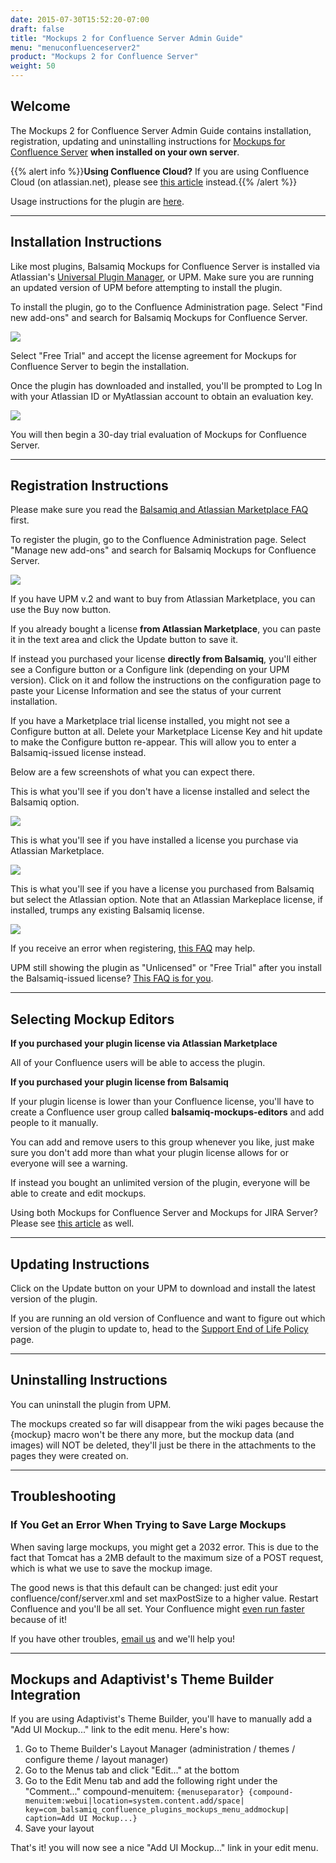 ```yaml
---
date: 2015-07-30T15:52:20-07:00
draft: false
title: "Mockups 2 for Confluence Server Admin Guide"
menu: "menuconfluenceserver2"
product: "Mockups 2 for Confluence Server"
weight: 50
---
```


## Welcome

The Mockups 2 for Confluence Server Admin Guide contains installation, registration, updating and uninstalling instructions for [Mockups for Confluence Server](https://marketplace.atlassian.com/plugins/com.balsamiq.confluence.plugins.mockups/cloud/overview) **when installed on your own server**.

{{% alert info %}}**Using Confluence Cloud?** If you are using Confluence Cloud (on atlassian.net), please see [this article](/confluence/admin-guide-cloud/) instead.{{% /alert %}}

Usage instructions for the plugin are [here](/confluence/user-guide).

* * *

## Installation Instructions

Like most plugins, Balsamiq Mockups for Confluence Server is installed via Atlassian's [Universal Plugin Manager](https://plugins.atlassian.com/plugins/com.atlassian.upm.atlassian-universal-plugin-manager-plugin), or UPM. Make sure you are running an updated version of UPM before attempting to install the plugin.

To install the plugin, go to the Confluence Administration page. Select "Find new add-ons" and search for Balsamiq Mockups for Confluence Server.

![](//media.balsamiq.com/img/support/installation/confluence-install-server1.png)

Select "Free Trial" and accept the license agreement for Mockups for Confluence Server to begin the installation.

Once the plugin has downloaded and installed, you'll be prompted to Log In with your Atlassian ID or MyAtlassian account to obtain an evaluation key.

![](//media.balsamiq.com/img/support/installation/confluence-jira-install-server3.png)

You will then begin a 30-day trial evaluation of Mockups for Confluence Server.

* * *

## Registration Instructions

Please make sure you read the [Balsamiq and Atlassian Marketplace FAQ](https://support.balsamiq.com/sales/marketplace/) first.

To register the plugin, go to the Confluence Administration page. Select "Manage new add-ons" and search for Balsamiq Mockups for Confluence Server.

![](//media.balsamiq.com/img/support/installation/confluence-reg-server1.png)

If you have UPM v.2 and want to buy from Atlassian Marketplace, you can use the Buy now button.

If you already bought a license **from Atlassian Marketplace**, you can paste it in the text area and click the Update button to save it.

If instead you purchased your license **directly from Balsamiq**, you'll either see a Configure button or a Configure link (depending on your UPM version). Click on it and follow the instructions on the configuration page to paste your License Information and see the status of your current installation.

If you have a Marketplace trial license installed, you might not see a Configure button at all. Delete your Marketplace License Key and hit update to make the Configure button re-appear. This will allow you to enter a Balsamiq-issued license instead.

Below are a few screenshots of what you can expect there.

This is what you'll see if you don't have a license installed and select the Balsamiq option.

![](//media.balsamiq.com/img/support/docs/confluence/adminguide/cfg_00.png)

This is what you'll see if you have installed a license you purchase via Atlassian Marketplace.

![](//media.balsamiq.com/img/support/docs/confluence/adminguide/cfg_1.png)

This is what you'll see if you have a license you purchased from Balsamiq but select the Atlassian option. Note that an Atlassian Markeplace license, if installed, trumps any existing Balsamiq license.

![](//media.balsamiq.com/img/support/docs/confluence/adminguide/cfg_010.png)

If you receive an error when registering, [this FAQ](https://support.balsamiq.com/plugins/failedtovalidatelicense/) may help.

UPM still showing the plugin as "Unlicensed" or "Free Trial" after you install the Balsamiq-issued license? [This FAQ is for you](https://support.balsamiq.com/plugins/atlassianlicensenotshowing/).

* * *

## Selecting Mockup Editors

**If you purchased your plugin license via Atlassian Marketplace**

All of your Confluence users will be able to access the plugin.

**If you purchased your plugin license from Balsamiq**

If your plugin license is lower than your Confluence license, you'll have to create a Confluence user group called **balsamiq-mockups-editors** and add people to it manually.

You can add and remove users to this group whenever you like, just make sure you don't add more than what your plugin license allows for or everyone will see a warning.

If instead you bought an unlimited version of the plugin, everyone will be able to create and edit mockups.

Using both Mockups for Confluence Server and Mockups for JIRA Server? Please see [this article](https://support.balsamiq.com/plugins/atlassianldap/) as well.

* * *

## Updating Instructions

Click on the Update button on your UPM to download and install the latest version of the plugin.

If you are running an old version of Confluence and want to figure out which version of the plugin to update to, head to the [Support End of Life Policy](https://support.balsamiq.com/sales/atlassianeol/) page.

* * *

## Uninstalling Instructions

You can uninstall the plugin from UPM.

The mockups created so far will disappear from the wiki pages because the {mockup} macro won't be there any more, but the mockup data (and images) will NOT be deleted, they'll just be there in the attachments to the pages they were created on.

* * *

## Troubleshooting

### If You Get an Error When Trying to Save Large Mockups

When saving large mockups, you might get a 2032 error. This is due to the fact that Tomcat has a 2MB default to the maximum size of a POST request, which is what we use to save the mockup image.

The good news is that this default can be changed: just edit your confluence/conf/server.xml and set maxPostSize to a higher value. Restart Confluence and you'll be all set. Your Confluence might [even run faster](http://confluence.atlassian.com/display/CONFKB/Slow+Page+Rendering+of+Large+Pages+Due+to+HTTP+POST+Limitations) because of it!

If you have other troubles, [email us](https://balsamiq.com/company/contact/#/t/m4c) and we'll help you!

* * *

## Mockups and Adaptivist's Theme Builder Integration

If you are using Adaptivist's Theme Builder, you'll have to manually add a "Add UI Mockup..." link to the edit menu. Here's how:

1.  Go to Theme Builder's Layout Manager (administration / themes / configure theme / layout manager)
2.  Go to the Menus tab and click "Edit..." at the bottom
3.  Go to the Edit Menu tab and add the following right under the "Comment..." compound-menuitem:
     `{menuseparator}
     {compound-menuitem:webui|location=system.content.add/space|
     key=com_balsamiq_confluence_plugins_mockups_menu_addmockup|
     caption=Add UI Mockup...}`
4.  Save your layout

That's it! you will now see a nice "Add UI Mockup..." link in your edit menu.